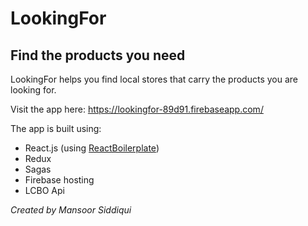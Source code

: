 ﻿<h1>LookingFor</h1>
<h2>Find the products you need</h2>
<p>LookingFor helps you find local stores that carry the products you are looking for.</p>
<p>Visit the app here: <a href="https://lookingfor-89d91.firebaseapp.com/" target="_blank">https://lookingfor-89d91.firebaseapp.com/</a></p>
<p>The app is built using:</p>
<p><ul>
<li>React.js (using <a href="https://github.com/react-boilerplate/react-boilerplate">ReactBoilerplate</a>)</li>
<li>Redux</li>
<li>Sagas</li>
<li>Firebase hosting</li>
<li>LCBO Api</li>
</ul></p>
<p><em>Created by Mansoor Siddiqui</em></p>